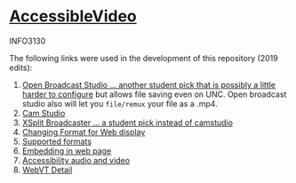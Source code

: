# <a href="https://github.com/rhildred/AccessibleVideo" target="_blank">AccessibleVideo</a>
INFO3130 

The following links were used in the development of this repository (2019 edits):

1. [Open Broadcast Studio ... another student pick that is possibly a little harder to configure](https://obsproject.com/) but allows file saving even on UNC. Open broadcast studio also will let you `file/remux` your file as a .mp4. 
1. [Cam Studio](https://sourceforge.net/projects/camstudio/?source=directory)
1. [XSplit Broadcaster ... a student pick instead of camstudio](https://www.xsplit.com/#broadcaster)
1. [Changing Format for Web display](https://superuser.com/questions/750811/convert-avi-into-h-264-that-works-inside-an-html5-video-tag)
1. [Supported formats](https://developer.mozilla.org/en-US/docs/Web/HTML/Supported_media_formats)
1. [Embedding in web page](https://www.htmlgoodies.com/html5/client/how-to-embed-video-using-html5.html)
1. [Accessibility audio and video](https://developer.mozilla.org/en-US/docs/Learn/Accessibility/Multimedia)
1. [WebVT Detail](https://developer.mozilla.org/en-US/docs/Web/API/WebVTT_API)

